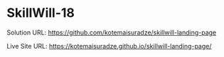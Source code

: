 # SkillWill-18

Solution URL: https://github.com/kotemaisuradze/skillwill-landing-page

Live Site URL: https://kotemaisuradze.github.io/skillwill-landing-page/
